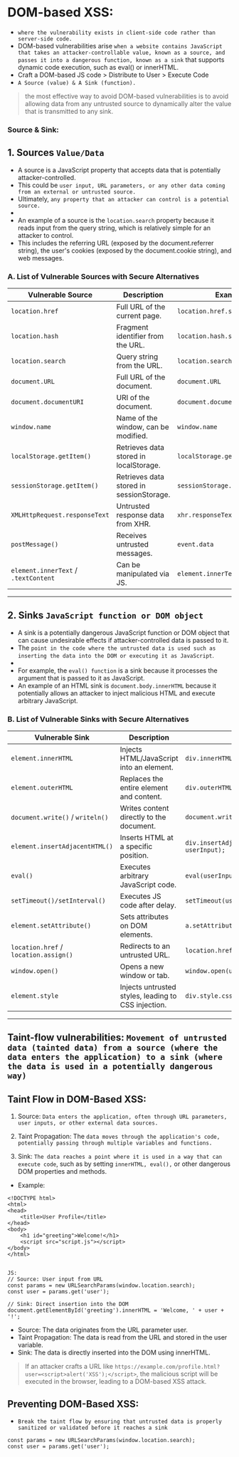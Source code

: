# DOM-based XSS:
-  `where the vulnerability exists in client-side code rather than server-side code.`
- DOM-based vulnerabilities arise `when a website contains JavaScript that takes an attacker-controllable value, known as a source, and passes it into a dangerous function, known as a sink` that supports dynamic code execution, such as eval() or innerHTML. 
- Craft a DOM-based JS code > Distribute to User > Execute Code
- `A Source (value) & A Sink (function).`

> the most effective way to avoid DOM-based vulnerabilities is to avoid allowing data from any untrusted source to dynamically alter the value that is transmitted to any sink.

### Source & Sink:

## 1. Sources `Value/Data`
- A source is a JavaScript property that accepts data that is potentially attacker-controlled.
- This could be `user input, URL parameters, or any other data coming from an external or untrusted source.`
- Ultimately, `any property that an attacker can control is a potential source.`
- 
- An example of a source is the `location.search` property because it reads input from the query string, which is relatively simple for an attacker to control.
- This includes the referring URL (exposed by the document.referrer string), the user's cookies (exposed by the document.cookie string), and web messages.

### **A. List of Vulnerable Sources with Secure Alternatives**

| **Vulnerable Source**          | **Description**                              | **Example**                      | **Secure Alternative**               |
|--------------------------------|---------------------------------------------|----------------------------------|--------------------------------------|
| `location.href`                | Full URL of the current page.                | `location.href.split('#')[1]`   | Validate input before using it.    |
| `location.hash`                | Fragment identifier from the URL.           | `location.hash.substring(1)`    | `decodeURIComponent(location.hash)` with validation. |
| `location.search`              | Query string from the URL.                   | `location.search.split('=')[1]` | Use `URLSearchParams` to sanitize. |
| `document.URL`                 | Full URL of the document.                    | `document.URL`                  | Validate and sanitize URL.         |
| `document.documentURI`         | URI of the document.                         | `document.documentURI`          | Use `URL()` for safe parsing.      |
| `window.name`                  | Name of the window, can be modified.         | `window.name`                   | Sanitize `window.name` before use. |
| `localStorage.getItem()`        | Retrieves data stored in localStorage.       | `localStorage.getItem('key')`   | Validate and sanitize stored data. |
| `sessionStorage.getItem()`      | Retrieves data stored in sessionStorage.     | `sessionStorage.getItem('key')` | Validate and sanitize data.        |
| `XMLHttpRequest.responseText`  | Untrusted response data from XHR.            | `xhr.responseText`              | Parse JSON securely.               |
| `postMessage()`                | Receives untrusted messages.                 | `event.data`                    | Validate data and its origin.      |
| `element.innerText` / `.textContent` | Can be manipulated via JS.           | `element.innerText`             | Use `textContent` safely.          |

---

## 2. Sinks `JavaScript function or DOM object`
- A sink is a potentially dangerous JavaScript function or DOM object that can cause undesirable effects if attacker-controlled data is passed to it.
- The `point in the code where the untrusted data is used such as inserting the data into the DOM or executing it as JavaScript`.
- 
- For example, the `eval() function` is a sink because it processes the argument that is passed to it as JavaScript.
- An example of an HTML sink is `document.body.innerHTML` because it potentially allows an attacker to inject malicious HTML and execute arbitrary JavaScript.

### **B. List of Vulnerable Sinks with Secure Alternatives**

| **Vulnerable Sink**             | **Description**                              | **Example**                        | **Secure Alternative**              |
|---------------------------------|----------------------------------------------|------------------------------------|------------------------------------|
| `element.innerHTML`             | Injects HTML/JavaScript into an element.    | `div.innerHTML = userInput;`       | `element.textContent`              |
| `element.outerHTML`             | Replaces the entire element and content.    | `div.outerHTML = userInput;`       | `element.innerText`                |
| `document.write()` / `writeln()` | Writes content directly to the document.    | `document.write(userInput);`       | **Avoid Using It**                  |
| `element.insertAdjacentHTML()`  | Inserts HTML at a specific position.         | `div.insertAdjacentHTML('beforeend', userInput);` | Use `createElement()` and `appendChild()` |
| `eval()`                        | Executes arbitrary JavaScript code.         | `eval(userInput);`                 | Use `JSON.parse()` or `Function()` safely |
| `setTimeout()/setInterval()`    | Executes JS code after delay.                | `setTimeout(userInput, 1000);`     | Pass a **function, not a string** |
| `element.setAttribute()`        | Sets attributes on DOM elements.            | `a.setAttribute('href', userInput);` | Use strict whitelisting and encode input |
| `location.href` / `location.assign()` | Redirects to an untrusted URL.       | `location.href = userInput;`       | Validate URL before assignment    |
| `window.open()`                 | Opens a new window or tab.                   | `window.open(userInput);`          | Validate URL and use CSP policies |
| `element.style`                 | Injects untrusted styles, leading to CSS injection. | `div.style.cssText = userInput;` | Use `classList.add()` to apply safe styles |
---

## Taint-flow vulnerabilities: `Movement of untrusted data (tainted data) from a source (where the data enters the application) to a sink (where the data is used in a potentially dangerous way)`

## Taint Flow in DOM-Based XSS:

1. Source: `Data enters the application, often through URL parameters, user inputs, or other external data sources.`

2. Taint Propagation: The `data moves through the application's code, potentially passing through multiple variables and functions.`

3. Sink: `The data reaches a point where it is used in a way that can execute code`, such as by setting `innerHTML, eval(),` or other dangerous DOM properties and methods.

- Example:
```
<!DOCTYPE html>
<html>
<head>
    <title>User Profile</title>
</head>
<body>
    <h1 id="greeting">Welcome!</h1>
    <script src="script.js"></script>
</body>
</html>


JS:
// Source: User input from URL
const params = new URLSearchParams(window.location.search);
const user = params.get('user');

// Sink: Direct insertion into the DOM
document.getElementById('greeting').innerHTML = 'Welcome, ' + user + '!';
```

- Source: The data originates from the URL parameter user.
- Taint Propagation: The data is read from the URL and stored in the user variable.
- Sink: The data is directly inserted into the DOM using innerHTML.

> If an attacker crafts a URL like `https://example.com/profile.html?user=<script>alert('XSS');</script>`, the malicious script will be executed in the browser, leading to a DOM-based XSS attack.

## Preventing DOM-Based XSS:
- `Break the taint flow by ensuring that untrusted data is properly sanitized or validated before it reaches a sink`
```
const params = new URLSearchParams(window.location.search);
const user = params.get('user');

